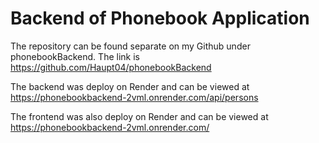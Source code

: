 # Backend of Phonebook Application


The repository can be found separate on my Github under phonebookBackend. The link is https://github.com/Haupt04/phonebookBackend


The backend was deploy on Render and can be viewed at https://phonebookbackend-2vml.onrender.com/api/persons


The frontend was also deploy on Render and can be viewed at https://phonebookbackend-2vml.onrender.com/